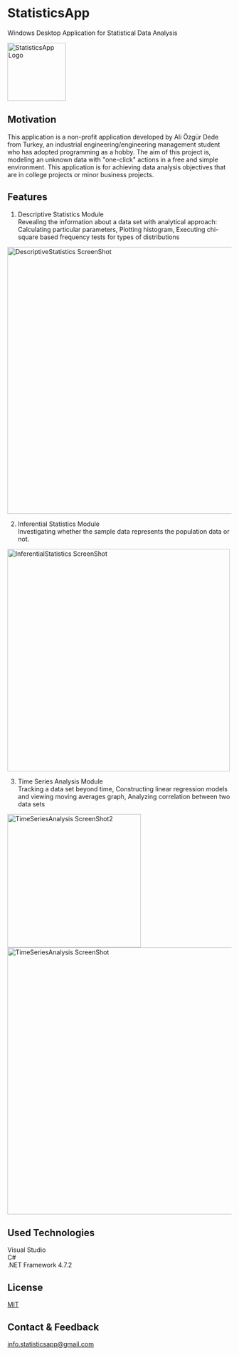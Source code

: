 # StatisticsApp  
Windows Desktop Application for Statistical Data Analysis  

<img width="131" alt="StatisticsApp Logo" src="https://user-images.githubusercontent.com/74831928/104771978-b2fa1c00-5783-11eb-9bc1-2d6b5c4d38db.png">    

## Motivation

This application is a non-profit application developed by Ali Özgür Dede from Turkey, an industrial engineering/engineering management student who has adopted programming as a hobby.
The aim of this project is, modeling an unknown data with "one-click" actions in a free and simple environment. 
This application is for achieving data analysis objectives that are in college projects or minor business projects.

## Features

1. Descriptive Statistics Module  
Revealing the information about a data set with analytical approach: Calculating particular parameters, Plotting histogram, Executing chi-square based frequency tests for types of distributions  

<img width="600" alt="DescriptiveStatistics ScreenShot" src="https://user-images.githubusercontent.com/74831928/104773003-6adbf900-5785-11eb-8627-dd8f701cfd55.JPG">

2. Inferential Statistics Module  
Investigating whether the sample data represents the population data or not.  

<img width="500" alt="InferentialStatistics ScreenShot" src="https://user-images.githubusercontent.com/74831928/104773844-bc38b800-5786-11eb-920f-39f0df42ec2c.JPG">

3. Time Series Analysis Module  
Tracking a data set beyond time, Constructing linear regression models and viewing moving averages graph, Analyzing correlation between two data sets  

<img width="300" alt="TimeSeriesAnalysis ScreenShot2" src="https://user-images.githubusercontent.com/74831928/104774226-58fb5580-5787-11eb-8930-721ba8e70b3c.JPG">  

<img width="600" alt="TimeSeriesAnalysis ScreenShot" src="https://user-images.githubusercontent.com/74831928/104773702-83004800-5786-11eb-88e1-3344a2587750.JPG">

## Used Technologies
Visual Studio  
C#  
.NET Framework 4.7.2

## License
[MIT](https://choosealicense.com/licenses/mit/)

## Contact & Feedback
info.statisticsapp@gmail.com
